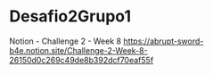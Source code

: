 # Desafio2Grupo1

Notion - Challenge 2 - Week 8
https://abrupt-sword-b4e.notion.site/Challenge-2-Week-8-26150d0c269c49de8b392dcf70eaf55f
